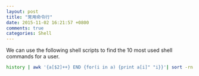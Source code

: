 ```yaml
---
layout: post
title: "常用命令行"
date: 2015-11-02 16:21:57 +0800
comments: true
categories: Shell
---
```

We can use the following shell scripts to find the 10 most used shell commands for a user.

```sh
history | awk '{a[$2]++} END {for(i in a) {print a[i]" "i}}'| sort -rn | head
```
